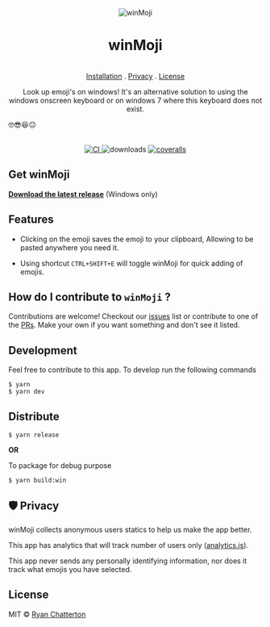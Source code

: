 <div align="center">
    <img src="https://github.com/ryanSN/winmoji/blob/master/winMoji.gif" alt="winMoji" title="winMoji" />
    <h1>winMoji</h1>
</div>

<p align="center">
  <br>
  <a href="#get-winmoji">Installation</a>
  .
  <a href="#shield-privacy">Privacy</a>
  .
  <a href="#license">License</a>
  <br/>
</p>

<p align="center">
Look up emoji's on windows! It's an alternative solution to using the windows onscreen keyboard or on windows 7 where this keyboard does not exist.

🤓😎😆😐
<br/>
<br/>

</p>

<p align="center">
  <a href="https://github.com/ryanSN/winmoji/actions?query=workflow%3ACI">
    <image src="https://github.com/ryanSN/winmoji/workflows/CI/badge.svg" alt="CI">
  </a>
    <image src="https://img.shields.io/github/downloads/ryansn/winmoji/total" alt="downloads">
  <a href="https://coveralls.io/github/ryanSN/winmoji">
    <image src="https://coveralls.io/repos/github/ryanSN/winmoji/badge.svg" alt="coveralls">
  </a>
</p>

## Get winMoji

**[Download the latest release](https://github.com/ryanSN/winmoji/releases)** (Windows only)

## Features

- Clicking on the emoji saves the emoji to your clipboard, Allowing to be pasted anywhere you need it.

- Using shortcut `CTRL+SHIFT+E` will toggle winMoji for quick adding of emojis.

## How do I contribute to `winMoji` ?

Contributions are welcome! Checkout our [issues](https://github.com/ryansn/winMoji/issues) list or contribute to one of the [PRs](https://github.com/ryansn/winMoji/pulls).
Make your own if you want something and don't see it listed.

## Development

Feel free to contribute to this app. To develop run the following commands

```
$ yarn
$ yarn dev
```

## Distribute

```
$ yarn release
```

**OR**

To package for debug purpose

```
$ yarn build:win
```

## :shield: Privacy

winMoji collects anonymous users statics to help us make the app better.

This app has analytics that will track number of users only ([analytics.js](https://github.com/ryansn/winmoji/blob/master/app/helpers/analytics.js)).

This app never sends any personally identifying information, nor does it track what emojis you have selected.

## License

MIT © [Ryan Chatterton](./LICENSE)

